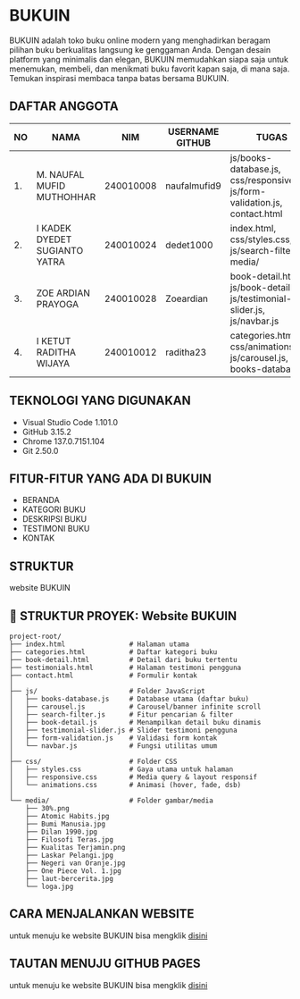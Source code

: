 # BUKUIN
BUKUIN adalah toko buku online modern yang menghadirkan beragam pilihan buku berkualitas langsung ke genggaman Anda. Dengan desain platform yang minimalis dan elegan, BUKUIN memudahkan siapa saja untuk menemukan, membeli, dan menikmati buku favorit kapan saja, di mana saja. Temukan inspirasi membaca tanpa batas bersama BUKUIN.

## DAFTAR ANGGOTA
| NO | NAMA                        | NIM       | USERNAME GITHUB | TUGAS |
|----|-----------------------------|-----------|-----------------|-------|
|1.| M. NAUFAL MUFID MUTHOHHAR     | 240010008 | naufalmufid9    | js/books-database.js, css/responsive.css, js/form-validation.js, contact.html |
|2.| I KADEK DYEDET SUGIANTO YATRA | 240010024 | dedet1000       | index.html, css/styles.css, js/search-filter.js, media/                       |
|3.| ZOE ARDIAN PRAYOGA            | 240010028 | Zoeardian       | book-detail.html, js/book-detail.js, js/testimonial-slider.js, js/navbar.js   |
|4.| I KETUT RADITHA WIJAYA        | 240010012 | raditha23       | categories.html, css/animations.css, js/carousel.js, books-database.js        |

## TEKNOLOGI YANG DIGUNAKAN
- Visual Studio Code 1.101.0
- GitHub 3.15.2
- Chrome 137.0.7151.104
- Git 2.50.0

## FITUR-FITUR YANG ADA DI BUKUIN
- BERANDA
- KATEGORI BUKU
- DESKRIPSI BUKU
- TESTIMONI BUKU
- KONTAK

## STRUKTUR
website BUKUIN

## 📁 STRUKTUR PROYEK: Website **BUKUIN**

```
project-root/
├── index.html                # Halaman utama
├── categories.html           # Daftar kategori buku
├── book-detail.html          # Detail dari buku tertentu
├── testimonials.html         # Halaman testimoni pengguna
├── contact.html              # Formulir kontak
│
├── js/                       # Folder JavaScript
│   ├── books-database.js     # Database utama (daftar buku)
│   ├── carousel.js           # Carousel/banner infinite scroll
│   ├── search-filter.js      # Fitur pencarian & filter
│   ├── book-detail.js        # Menampilkan detail buku dinamis
│   ├── testimonial-slider.js # Slider testimoni pengguna
│   ├── form-validation.js    # Validasi form kontak
│   └── navbar.js             # Fungsi utilitas umum
│
├── css/                      # Folder CSS
│   ├── styles.css            # Gaya utama untuk halaman
│   ├── responsive.css        # Media query & layout responsif
│   └── animations.css        # Animasi (hover, fade, dsb)
│
└── media/                    # Folder gambar/media
    ├── 30%.png
    ├── Atomic Habits.jpg
    ├── Bumi Manusia.jpg
    ├── Dilan 1990.jpg
    ├── Filosofi Teras.jpg
    ├── Kualitas Terjamin.png
    ├── Laskar Pelangi.jpg
    ├── Negeri van Oranje.jpg
    ├── One Piece Vol. 1.jpg
    ├── laut-bercerita.jpg
    └── loga.jpg
```
## CARA MENJALANKAN WEBSITE 
untuk menuju ke website BUKUIN bisa mengklik [disini](https://naufalmufid9.github.io/PROJEK-TOKO-BUKU-ONLINE/)

## TAUTAN MENUJU GITHUB PAGES
untuk menuju ke website BUKUIN bisa mengklik [disini](https://github.com/naufalmufid9/PROJEK-TOKO-BUKU-ONLINE.git)
